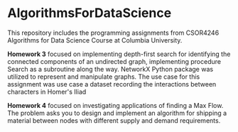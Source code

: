 # AlgorithmsForDataScience

This repository includes the programming assignments from CSOR4246 Algorithms for Data Science Course at Columbia University. 

**Homework 3** focused on implementing depth-first search for identifying the connected components of an undirected graph, implementing procedure Search as a subroutine along the way.  NetworkX Python package was utilized to represent and manipulate graphs. The use case for this assignment was use case a dataset recording the interactions between characters in Homer's Iliad

**Homework 4** focused on investigating applications of finding a Max Flow. The problem asks you to design and implement an algorithm for shipping a material between nodes with different supply and demand requirements.

